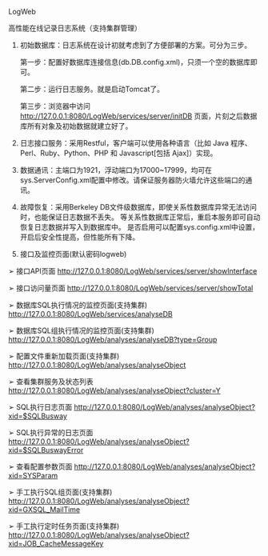 LogWeb

高性能在线记录日志系统（支持集群管理）



1. 初始数据库：日志系统在设计初就考虑到了方便部署的方案。可分为三步。

    第一步：配置好数据库连接信息(db.DB.config.xml)，只须一个空的数据库即可。

    第二步：运行日志服务。就是启动Tomcat了。

    第三步：浏览器中访问 http://127.0.0.1:8080/LogWeb/services/server/initDB 页面，片刻之后数据库所有对象及初始数据就建立好了。

2. 日志接口服务：采用Restful，客户端可以使用各种语言（比如 Java 程序、Perl、Ruby、Python、PHP 和 Javascript[包括 Ajax]）实现。

3. 数据通讯：主端口为1921，浮动端口为17000~17999，均可在sys.ServerConfig.xml配置中修改。请保证服务器防火墙允许这些端口的通讯。

4. 故障恢复：采用Berkeley DB文件级数据库，即使关系性数据库异常无法访问时，也能保证日志数据不丢失。
   等关系性数据库正常后，重启本服务即可自动恢复日志数据并写入到数据库中。
   是否启用可以配置sys.config.xml中设置，开启后安全性提高，但性能所有下降。

5. 接口及监控页面(默认密码logweb)

➢ 接口API页面 http://127.0.0.1:8080/LogWeb/services/server/showInterface

➢ 接口访问量页面 http://127.0.0.1:8080/LogWeb/services/server/showTotal

➢ 数据库SQL执行情况的监控页面(支持集群) http://127.0.0.1:8080/LogWeb/services/analyseDB

➢ 数据库SQL组执行情况的监控页面(支持集群) http://127.0.0.1:8080/LogWeb/analyses/analyseDB?type=Group

➢ 配置文件重新加载页面(支持集群) http://127.0.0.1:8080/LogWeb/analyses/analyseObject

➢ 查看集群服务及状态列表 http://127.0.0.1:8080/LogWeb/analyses/analyseObject?cluster=Y

➢ SQL执行日志页面 http://127.0.0.1:8080/LogWeb/analyses/analyseObject?xid=$SQLBusway

➢ SQL执行异常的日志页面 http://127.0.0.1:8080/LogWeb/analyses/analyseObject?xid=$SQLBuswayError

➢ 查看配置参数页面 http://127.0.0.1:8080/LogWeb/analyses/analyseObject?xid=SYSParam

➢ 手工执行SQL组页面(支持集群) http://127.0.0.1:8080/LogWeb/analyses/analyseObject?xid=GXSQL_MailTime

➢ 手工执行定时任务页面(支持集群) http://127.0.0.1:8080/LogWeb/analyses/analyseObject?xid=JOB_CacheMessageKey